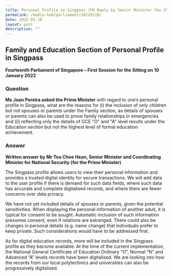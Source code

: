 ```yaml
---
title: Personal Profile in Singpass (PQ Reply by Senior Minister Teo Chee Hean)
permalink: /media-hub/parliament/20220110/
date: 2022-01-10
layout: post
description: ""
---
```

## Family and Education Section of Personal Profile in Singpass


**Fourteenth Parliament of Singapore – First Session for the Sitting on 10 January 2022**

### Question

**Ms Joan Pereira asked the Prime Minister** with regard to one’s personal profile in Singpass, what are the reasons for (i) the inclusion of only children but not spouses or parents under the Family section, as details of spouses or parents can also be used to prove family relationships in emergencies and (ii) reflecting only the details of GCE "O" and "A" level results under the Education section but not the highest level of formal education achievement.

### Answer


**Written answer by Mr Teo Chee Hean, Senior Minister and Coordinating Minister for National Security (for the Prime Minister)**

The Singpass profile allows users to view their personal information and provides a trusted digital identity for secure transactions. We will add data to the user profile if there is demand for such data fields, where such data has accurate and complete digitalised records, and where there are fewer concerns over data privacy.

We have not yet included details of spouses or parents, given the potential sensitivities. When displaying the personal information of another adult, it is typical for consent to be sought. Automatic inclusion of such information presumes consent, even if relations are estranged. There could also be changes in personal details (e.g. name change) that individuals prefer to keep private. Such considerations would have to be addressed first.

As for digital education records, more will be included in the Singpass profile as they become available. At the time of the current implementation, the National General Certificate of Education Ordinary “O”, Normal “N” and Advanced “A” levels records have been digitalised. We are looking into how the records from our local polytechnics and universities can also be progressively digitalised.
